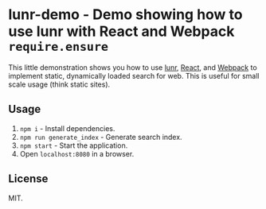 # lunr-demo - Demo showing how to use lunr with React and Webpack `require.ensure`

This little demonstration shows you how to use [lunr](http://lunrjs.com/), [React](https://facebook.github.io/react), and [Webpack](https://webpack.github.io/) to implement static, dynamically loaded search for web. This is useful for small scale usage (think static sites).

## Usage

1. `npm i` - Install dependencies.
2. `npm run generate_index` - Generate search index.
3. `npm start` - Start the application.
4. Open `localhost:8080` in a browser.

## License

MIT.
